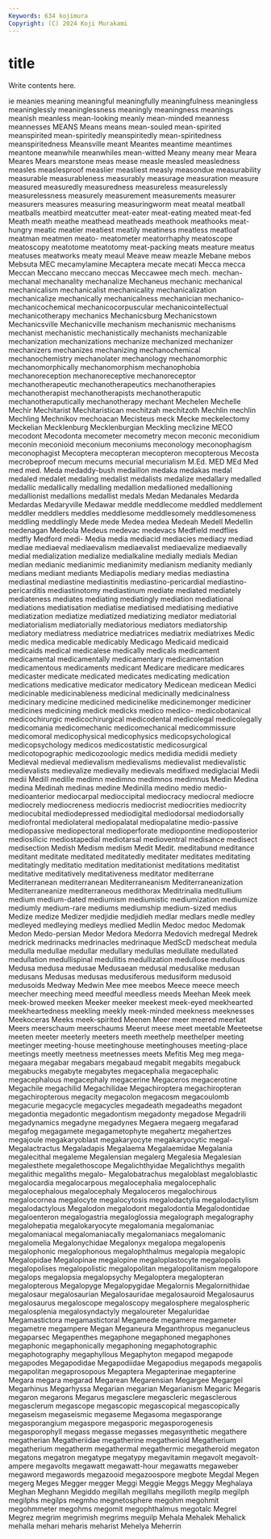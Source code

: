 ```yaml
---
Keywords: 634 kojimura
Copyright: (C) 2024 Koji Murakami
---
```


# title

Write contents here.



ie meanies meaning meaningful meaningfully meaningfulness meaningless meaninglessly meaninglessness
meaningly meaningness meanings meanish meanless mean-looking meanly mean-minded meanness meannesses
MEANS Means means mean-souled mean-spirited meanspirited mean-spiritedly meanspiritedly mean-spiritedness meanspiritedness
Meansville meant Meantes meantime meantimes meantone meanwhile meanwhiles mean-witted Meany
meany mear Meara Meares Mears mearstone meas mease measle measled
measledness measles measlesproof measlier measliest measly measondue measurability measurable measurableness
measurably measurage measuration measure measured measuredly measuredness measureless measurelessly measurelessness
measurely measurement measurements measurer measurers measures measuring measuringworm meat meatal
meatball meatballs meatbird meatcutter meat-eater meat-eating meated meat-fed Meath meath
meathe meathead meatheads meathook meathooks meat-hungry meatic meatier meatiest meatily
meatiness meatless meatloaf meatman meatmen meato- meatometer meatorrhaphy meatoscope meatoscopy
meatotome meatotomy meat-packing meats meature meatus meatuses meatworks meaty meaul
Meave meaw meazle Mebane mebos Mebsuta MEC mecamylamine Mecaptera mecate
mecati Mecca mecca Meccan Meccano meccano meccas Meccawee mech mech.
mechan- mechanal mechanality mechanalize Mechaneus mechanic mechanical mechanicalism mechanicalist mechanicality
mechanicalization mechanicalize mechanically mechanicalness mechanician mechanico- mechanicochemical mechanicocorpuscular mechanicointellectual mechanicotherapy
mechanics Mechanicsburg Mechanicstown Mechanicsville Mechanicville mechanism mechanismic mechanisms mechanist mechanistic
mechanistically mechanists mechanizable mechanization mechanizations mechanize mechanized mechanizer mechanizers mechanizes
mechanizing mechanochemical mechanochemistry mechanolater mechanology mechanomorphic mechanomorphically mechanomorphism mechanophobia mechanoreception
mechanoreceptive mechanoreceptor mechanotherapeutic mechanotherapeutics mechanotherapies mechanotherapist mechanotherapists mechanotheraputic mechanotheraputically mechanotherapy
mechant Mechelen Mechelle Mechir Mechitarist Mechitaristican mechitzah mechitzoth Mechlin mechlin
Mechling Mechnikov mechoacan Mecisteus meck Mecke meckelectomy Meckelian Mecklenburg Mecklenburgian
Meckling meclizine MECO mecodont Mecodonta mecometer mecometry mecon meconic meconidium
meconin meconioid meconium meconiums meconology meconophagism meconophagist Mecoptera mecopteran mecopteron
mecopterous Mecosta mecrobeproof mecum mecums mecurial mecurialism M.Ed. MED MEd
Med med med. Meda medaddy-bush medaillon medaka medakas medal medaled
medalet medaling medalist medalists medalize medallary medalled medallic medallically medalling
medallion medallioned medallioning medallionist medallions medallist medals Medan Medanales Medarda
Medardas Medaryville Medawar meddle meddlecome meddled meddlement meddler meddlers meddles
meddlesome meddlesomely meddlesomeness meddling meddlingly Mede mede Medea medea Medeah
Medell Medellin medenagan Medeola Medeus medevac medevacs Medfield medflies medfly
Medford medi- Media media mediacid mediacies mediacy mediad mediae mediaeval
mediaevalism mediaevalist mediaevalize mediaevally medial medialization medialize medialkaline medially medials
Median median medianic medianimic medianimity medianism medianity medianly medians mediant
mediants Mediapolis mediary medias mediastina mediastinal mediastine mediastinitis mediastino-pericardial mediastino-pericarditis
mediastinotomy mediastinum mediate mediated mediately mediateness mediates mediating mediatingly mediation
mediational mediations mediatisation mediatise mediatised mediatising mediative mediatization mediatize mediatized
mediatizing mediator mediatorial mediatorialism mediatorially mediatorious mediators mediatorship mediatory mediatress
mediatrice mediatrices mediatrix mediatrixes Medic medic medica medicable medicably Medicago
Medicaid medicaid medicaids medical medicalese medically medicals medicament medicamental medicamentally
medicamentary medicamentation medicamentous medicaments medicant Medicare medicare medicares medicaster medicate
medicated medicates medicating medication medications medicative medicator medicatory Medicean medicean
Medici medicinable medicinableness medicinal medicinally medicinalness medicinary medicine medicined medicinelike
medicinemonger mediciner medicines medicining medick medicks medico medico- medicobotanical medicochirurgic
medicochirurgical medicodental medicolegal medicolegally medicomania medicomechanic medicomechanical medicommissure medicomoral medicophysical
medicophysics medicopsychological medicopsychology medicos medicostatistic medicosurgical medicotopographic medicozoologic medics medidia
medidii mediety Medieval medieval medievalism medievalisms medievalist medievalistic medievalists medievalize
medievally medievals medifixed mediglacial Medii medii Medill medille medimn medimno
medimnos medimnus Medin Medina medina Medinah medinas medine Medinilla medino
medio medio- medioanterior mediocarpal medioccipital mediocracy mediocral mediocre mediocrely mediocreness
mediocris mediocrist mediocrities mediocrity mediocubital mediodepressed mediodigital mediodorsal mediodorsally mediofrontal
mediolateral mediopalatal mediopalatine medio-passive mediopassive mediopectoral medioperforate mediopontine medioposterior mediosilicic
mediostapedial mediotarsal medioventral medisance medisect medisection Medish Medism medism Medit
Medit. meditabund meditance meditant meditate meditated meditatedly meditater meditates meditating
meditatingly meditatio meditation meditationist meditations meditatist meditative meditatively meditativeness meditator
mediterrane Mediterranean mediterranean Mediterraneanism Mediterraneanization Mediterraneanize mediterraneous medithorax Meditrinalia meditullium
medium medium-dated mediumism mediumistic mediumization mediumize mediumly medium-rare mediums mediumship
medium-sized medius Medize medize Medizer medjidie medjidieh medlar medlars medle
medley medleyed medleying medleys medlied Medlin Medoc medoc Medomak Medon
Medo-persian Medor Medora Medorra Medovich medregal Medrek medrick medrinacks medrinacles
medrinaque MedScD medscheat medula medulla medullae medullar medullary medullas medullate
medullated medullation medullispinal medullitis medullization medullose medullous Medusa medusa medusae
Medusaean medusal medusalike medusan medusans Medusas medusas medusiferous medusiform medusoid
medusoids Medway Medwin Mee mee meebos Meece meece meech meecher
meeching meed meedful meedless meeds Meehan Meek meek meek-browed meeken
Meeker meeker meekest meek-eyed meekhearted meekheartedness meekling meekly meek-minded meekness
meeknesses Meekoceras Meeks meek-spirited Meenen Meer meer meered meerkat Meers
meerschaum meerschaums Meerut meese meet meetable Meeteetse meeten meeter meeterly
meeters meeth meethelp meethelper meeting meetinger meeting-house meetinghouse meetinghouses meeting-place
meetings meetly meetness meetnesses meets Mefitis Meg meg mega- megaara
megabar megabars megabaud megabit megabits megabuck megabucks megabyte megabytes megacephalia
megacephalic megacephalous megacephaly megacerine Megaceros megacerotine Megachile megachilid Megachilidae Megachiroptera
megachiropteran megachiropterous megacity megacolon megacosm megacoulomb megacurie megacycle megacycles megadeath
megadeaths megadont megadontia megadontic megadontism megadonty megadose Megadrili megadynamics megadyne
megadynes Megaera megaerg megafarad megafog megagamete megagametophyte megahertz megahertzes megajoule
megakaryoblast megakaryocyte megakaryocytic megal- Megalactractus Megaladapis Megalaema Megalaemidae Megalania megalecithal
megaleme Megalensian megalerg Megalesia Megalesian megalesthete megalethoscope Megalichthyidae Megalichthys megalith
megalithic megaliths megalo- Megalobatrachus megaloblast megaloblastic megalocardia megalocarpous megalocephalia megalocephalic
megalocephalous megalocephaly Megaloceros megalochirous megalocornea megalocyte megalocytosis megalodactylia megalodactylism megalodactylous
Megalodon megalodont megalodontia Megalodontidae megaloenteron megalogastria megaloglossia megalograph megalography megalohepatia
megalokaryocyte megalomania megalomaniac megalomaniacal megalomaniacally megalomaniacs megalomanic megalomelia Megalonychidae Megalonyx
megalopa megalopenis megalophonic megalophonous megalophthalmus megalopia megalopic Megalopidae Megalopinae megalopine
megaloplastocyte megalopolis megalopolises megalopolistic megalopolitan megalopolitanism megalopore megalops megalopsia megalopsychy
Megaloptera megalopteran megalopterous Megalopyge Megalopygidae Megalornis Megalornithidae megalosaur megalosaurian Megalosauridae
megalosauroid Megalosaurus megalosaurus megaloscope megaloscopy megalosphere megalospheric megalosplenia megalosyndactyly megaloureter
Megaluridae Megamastictora megamastictoral Megamede megamere megameter megametre megampere Megan Meganeura
Meganthropus meganucleus megaparsec Megapenthes megaphone megaphoned megaphones megaphonic megaphonically megaphoning
megaphotographic megaphotography megaphyllous Megaphyton megapod megapode megapodes Megapodidae Megapodiidae Megapodius
megapods megapolis megapolitan megaprosopous Megaptera Megapterinae megapterine Megara megara megarad
Megarean Megarensian Megargee Megargel Megarhinus Megarhyssa Megarian megarian Megarianism Megaric
Megaris megaron megarons Megarus megasclere megascleric megasclerous megasclerum megascope megascopic
megascopical megascopically megaseism megaseismic megaseme Megasoma megasporange megasporangium megaspore megasporic
megasporogenesis megasporophyll megass megasse megasses megasynthetic megathere megatherian Megatheriidae megatherine
megatherioid Megatherium megatherium megatherm megathermal megathermic megatheroid megaton megatons megatron
megatype megatypy megavitamin megavolt megavolt-ampere megavolts megawatt megawatt-hour megawatts megaweber
megaword megawords megazooid megazoospore megbote Megdal Megen megerg Meges Megger
megger Meggi Meggie Meggs Meggy Meghalaya Meghan Meghann Megiddo megillah
megillahs megilloth megilp megilph megilphs megilps megmho megnetosphere megohm megohmit
megohmmeter megohms megomit megophthalmus megotalc Megrel Megrez megrim megrimish megrims
meguilp Mehala Mehalek Mehalick mehalla mehari meharis meharist Mehelya Meherrin
